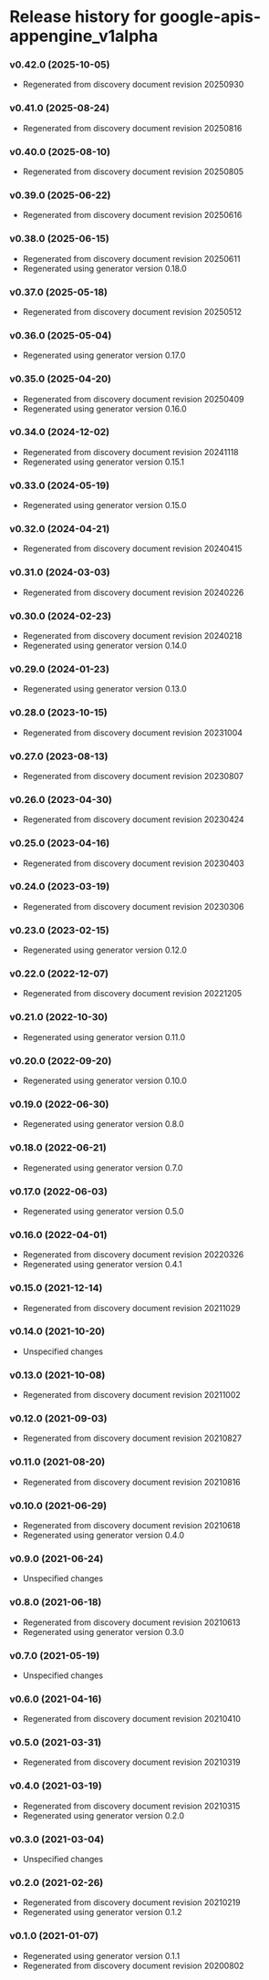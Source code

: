 # Release history for google-apis-appengine_v1alpha

### v0.42.0 (2025-10-05)

* Regenerated from discovery document revision 20250930

### v0.41.0 (2025-08-24)

* Regenerated from discovery document revision 20250816

### v0.40.0 (2025-08-10)

* Regenerated from discovery document revision 20250805

### v0.39.0 (2025-06-22)

* Regenerated from discovery document revision 20250616

### v0.38.0 (2025-06-15)

* Regenerated from discovery document revision 20250611
* Regenerated using generator version 0.18.0

### v0.37.0 (2025-05-18)

* Regenerated from discovery document revision 20250512

### v0.36.0 (2025-05-04)

* Regenerated using generator version 0.17.0

### v0.35.0 (2025-04-20)

* Regenerated from discovery document revision 20250409
* Regenerated using generator version 0.16.0

### v0.34.0 (2024-12-02)

* Regenerated from discovery document revision 20241118
* Regenerated using generator version 0.15.1

### v0.33.0 (2024-05-19)

* Regenerated using generator version 0.15.0

### v0.32.0 (2024-04-21)

* Regenerated from discovery document revision 20240415

### v0.31.0 (2024-03-03)

* Regenerated from discovery document revision 20240226

### v0.30.0 (2024-02-23)

* Regenerated from discovery document revision 20240218
* Regenerated using generator version 0.14.0

### v0.29.0 (2024-01-23)

* Regenerated using generator version 0.13.0

### v0.28.0 (2023-10-15)

* Regenerated from discovery document revision 20231004

### v0.27.0 (2023-08-13)

* Regenerated from discovery document revision 20230807

### v0.26.0 (2023-04-30)

* Regenerated from discovery document revision 20230424

### v0.25.0 (2023-04-16)

* Regenerated from discovery document revision 20230403

### v0.24.0 (2023-03-19)

* Regenerated from discovery document revision 20230306

### v0.23.0 (2023-02-15)

* Regenerated using generator version 0.12.0

### v0.22.0 (2022-12-07)

* Regenerated from discovery document revision 20221205

### v0.21.0 (2022-10-30)

* Regenerated using generator version 0.11.0

### v0.20.0 (2022-09-20)

* Regenerated using generator version 0.10.0

### v0.19.0 (2022-06-30)

* Regenerated using generator version 0.8.0

### v0.18.0 (2022-06-21)

* Regenerated using generator version 0.7.0

### v0.17.0 (2022-06-03)

* Regenerated using generator version 0.5.0

### v0.16.0 (2022-04-01)

* Regenerated from discovery document revision 20220326
* Regenerated using generator version 0.4.1

### v0.15.0 (2021-12-14)

* Regenerated from discovery document revision 20211029

### v0.14.0 (2021-10-20)

* Unspecified changes

### v0.13.0 (2021-10-08)

* Regenerated from discovery document revision 20211002

### v0.12.0 (2021-09-03)

* Regenerated from discovery document revision 20210827

### v0.11.0 (2021-08-20)

* Regenerated from discovery document revision 20210816

### v0.10.0 (2021-06-29)

* Regenerated from discovery document revision 20210618
* Regenerated using generator version 0.4.0

### v0.9.0 (2021-06-24)

* Unspecified changes

### v0.8.0 (2021-06-18)

* Regenerated from discovery document revision 20210613
* Regenerated using generator version 0.3.0

### v0.7.0 (2021-05-19)

* Unspecified changes

### v0.6.0 (2021-04-16)

* Regenerated from discovery document revision 20210410

### v0.5.0 (2021-03-31)

* Regenerated from discovery document revision 20210319

### v0.4.0 (2021-03-19)

* Regenerated from discovery document revision 20210315
* Regenerated using generator version 0.2.0

### v0.3.0 (2021-03-04)

* Unspecified changes

### v0.2.0 (2021-02-26)

* Regenerated from discovery document revision 20210219
* Regenerated using generator version 0.1.2

### v0.1.0 (2021-01-07)

* Regenerated using generator version 0.1.1
* Regenerated from discovery document revision 20200802

